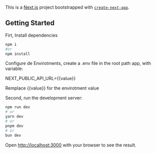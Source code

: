 This is a [Next.js](https://nextjs.org) project bootstrapped with [`create-next-app`](https://nextjs.org/docs/app/api-reference/cli/create-next-app).

## Getting Started

Firt, Install dependencies

```bash
npm i
#or
npm install
```

Configure de Envirotments, create a .env file in the root path app, with variable:

NEXT_PUBLIC_API_URL={{value}}

Remplace {{value}} for the envirotment value

Second, run the development server:

```bash
npm run dev
# or
yarn dev
# or
pnpm dev
# or
bun dev
```

Open [http://localhost:3000](http://localhost:3000) with your browser to see the result.
